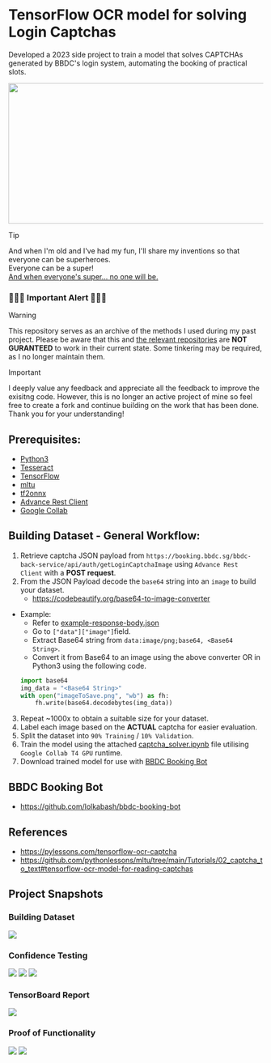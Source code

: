 # TensorFlow OCR model for solving Login Captchas
Developed a 2023 side project to train a model that solves CAPTCHAs generated by BBDC's login system, automating the booking of practical slots.

<img src="img/Driving_Pain.png" width=800 height=278/>

> [!TIP]
> And when I'm old and I've had my fun, I'll share my inventions so that everyone can be superheroes.  
Everyone can be a super!  
[And when everyone's super… no one will be.](https://youtu.be/ea8ebpKM2JU)

### 🚨🚨🚨 Important Alert 🚨🚨🚨
> [!WARNING]
> This repository serves as an archive of the methods I used during my past project. Please be aware that this and [the relevant repositories](https://github.com/lolkabash/bbdc-booking-bot) are **NOT GURANTEED** to work in their current state. Some tinkering may be required, as I no longer maintain them.  

> [!IMPORTANT]
> I deeply value any feedback and appreciate all the feedback to improve the exisitng code. However, this is no longer an active project of mine so feel free to create a fork and continue building on the work that has been done.  
> Thank you for your understanding!

## Prerequisites:
* [Python3](https://www.python.org/downloads/)
* [Tesseract](https://tesseract-ocr.github.io/tessdoc/Installation.html)
* [TensorFlow](https://www.tensorflow.org/install)
* [mltu](https://pypi.org/project/mltu/)
* [tf2onnx](https://pypi.org/project/tf2onnx/)
* [Advance Rest Client](https://install.advancedrestclient.com/)
* [Google Collab](https://colab.research.google.com/)

## Building Dataset - General Workflow:
1. Retrieve captcha JSON payload from `https://booking.bbdc.sg/bbdc-back-service/api/auth/getLoginCaptchaImage` using `Advance Rest Client` with a **POST request**.
2. From the JSON Payload decode the `base64` string into an `image` to build your dataset.
    - https://codebeautify.org/base64-to-image-converter
- Example:
    - Refer to [example-response-body.json](example-response-body.json)
    - Go to `["data"]["image"]`field.
    - Extract Base64 string from `data:image/png;base64, <Base64 String>`.
    - Convert it from Base64 to an image using the above converter OR in Python3 using the following code.
    ```py
    import base64
    img_data = "<Base64 String>"
    with open("imageToSave.png", "wb") as fh:
        fh.write(base64.decodebytes(img_data))
    ```
3. Repeat ~1000x to obtain a suitable size for your dataset.
4. Label each image based on the **ACTUAL** captcha for easier evaluation.
5. Split the dataset into `90% Training` / `10% Validation`.
6. Train the model using the attached [captcha_solver.ipynb](captcha_solver.ipynb) file utilising `Google Collab T4 GPU` runtime.
7. Download trained model for use with [BBDC Booking Bot](https://github.com/lolkabash/bbdc-booking-bot)

## BBDC Booking Bot
- https://github.com/lolkabash/bbdc-booking-bot

## References
- https://pylessons.com/tensorflow-ocr-captcha
- https://github.com/pythonlessons/mltu/tree/main/Tutorials/02_captcha_to_text#tensorflow-ocr-model-for-reading-captchas

## Project Snapshots
### Building Dataset
<img src="img/Build_Dataset.png">

### Confidence Testing
<img src="img/Confidence_Testing_1.png">
<img src="img/Confidence_Testing_2.png">
<img src="img/Confidence_Testing_3.png">

### TensorBoard Report
<img src="img/TensorBoard.png">

### Proof of Functionality
<img src="img/Booking_Console.png">
<img src="img/Booking_Success.png">